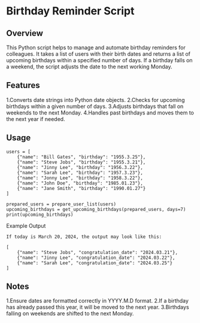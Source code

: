 # Birthday Reminder Script

## Overview

This Python script helps to manage and automate birthday reminders for colleagues. It takes a list of users with their birth dates and returns a list of upcoming birthdays within a specified number of days. If a birthday falls on a weekend, the script adjusts the date to the next working Monday.

## Features

1.Converts date strings into Python date objects.
2.Checks for upcoming birthdays within a given number of days.
3.Adjusts birthdays that fall on weekends to the next Monday.
4.Handles past birthdays and moves them to the next year if needed.

## Usage

```
users = [
    {"name": "Bill Gates", "birthday": "1955.3.25"},
    {"name": "Steve Jobs", "birthday": "1955.3.21"},
    {"name": "Jinny Lee", "birthday": "1956.3.22"},
    {"name": "Sarah Lee", "birthday": "1957.3.23"},
    {"name": "Jonny Lee", "birthday": "1958.3.22"},
    {"name": "John Doe", "birthday": "1985.01.23"},
    {"name": "Jane Smith", "birthday": "1990.01.27"}
]

prepared_users = prepare_user_list(users)
upcoming_birthdays = get_upcoming_birthdays(prepared_users, days=7)
print(upcoming_birthdays)
```

Example Output

```
If today is March 20, 2024, the output may look like this:

[
    {"name": "Steve Jobs", "congratulation_date": "2024.03.21"},
    {"name": "Jinny Lee", "congratulation_date": "2024.03.22"},
    {"name": "Sarah Lee", "congratulation_date": "2024.03.25"}
]
```

## Notes

1.Ensure dates are formatted correctly in YYYY.M.D format.
2.If a birthday has already passed this year, it will be moved to the next year.
3.Birthdays falling on weekends are shifted to the next Monday.